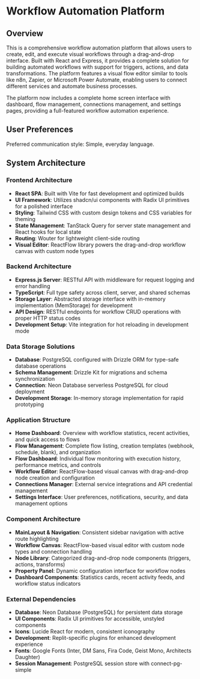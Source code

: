 # Workflow Automation Platform

## Overview

This is a comprehensive workflow automation platform that allows users to create, edit, and execute visual workflows through a drag-and-drop interface. Built with React and Express, it provides a complete solution for building automated workflows with support for triggers, actions, and data transformations. The platform features a visual flow editor similar to tools like n8n, Zapier, or Microsoft Power Automate, enabling users to connect different services and automate business processes.

The platform now includes a complete home screen interface with dashboard, flow management, connections management, and settings pages, providing a full-featured workflow automation experience.

## User Preferences

Preferred communication style: Simple, everyday language.

## System Architecture

### Frontend Architecture
- **React SPA**: Built with Vite for fast development and optimized builds
- **UI Framework**: Utilizes shadcn/ui components with Radix UI primitives for a polished interface
- **Styling**: Tailwind CSS with custom design tokens and CSS variables for theming
- **State Management**: TanStack Query for server state management and React hooks for local state
- **Routing**: Wouter for lightweight client-side routing
- **Visual Editor**: ReactFlow library powers the drag-and-drop workflow canvas with custom node types

### Backend Architecture
- **Express.js Server**: RESTful API with middleware for request logging and error handling
- **TypeScript**: Full type safety across client, server, and shared schemas
- **Storage Layer**: Abstracted storage interface with in-memory implementation (MemStorage) for development
- **API Design**: RESTful endpoints for workflow CRUD operations with proper HTTP status codes
- **Development Setup**: Vite integration for hot reloading in development mode

### Data Storage Solutions
- **Database**: PostgreSQL configured with Drizzle ORM for type-safe database operations
- **Schema Management**: Drizzle Kit for migrations and schema synchronization
- **Connection**: Neon Database serverless PostgreSQL for cloud deployment
- **Development Storage**: In-memory storage implementation for rapid prototyping

### Application Structure
- **Home Dashboard**: Overview with workflow statistics, recent activities, and quick access to flows
- **Flow Management**: Complete flow listing, creation templates (webhook, schedule, blank), and organization
- **Flow Dashboard**: Individual flow monitoring with execution history, performance metrics, and controls
- **Workflow Editor**: ReactFlow-based visual canvas with drag-and-drop node creation and configuration
- **Connections Manager**: External service integrations and API credential management
- **Settings Interface**: User preferences, notifications, security, and data management options

### Component Architecture
- **MainLayout & Navigation**: Consistent sidebar navigation with active route highlighting
- **Workflow Canvas**: ReactFlow-based visual editor with custom node types and connection handling
- **Node Library**: Categorized drag-and-drop node components (triggers, actions, transforms)
- **Property Panel**: Dynamic configuration interface for workflow nodes
- **Dashboard Components**: Statistics cards, recent activity feeds, and workflow status indicators

### External Dependencies
- **Database**: Neon Database (PostgreSQL) for persistent data storage
- **UI Components**: Radix UI primitives for accessible, unstyled components
- **Icons**: Lucide React for modern, consistent iconography
- **Development**: Replit-specific plugins for enhanced development experience
- **Fonts**: Google Fonts (Inter, DM Sans, Fira Code, Geist Mono, Architects Daughter)
- **Session Management**: PostgreSQL session store with connect-pg-simple